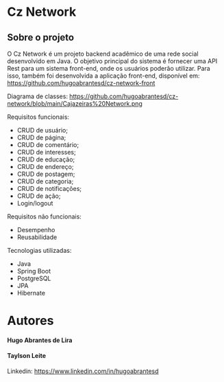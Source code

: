 # Cz Network

## Sobre o projeto
O Cz Network é um projeto backend acadêmico de uma rede social desenvolvido em Java. 
O objetivo principal do sistema é fornecer uma API Rest para um sistema front-end, onde os usuários poderão utilizar.
Para isso, também foi desenvolvida a aplicação front-end, disponível em: https://github.com/hugoabrantesd/cz-network-front

Diagrama de classes: https://github.com/hugoabrantesd/cz-network/blob/main/Cajazeiras%20Network.png

Requisitos funcionais:
- CRUD de usuário;
- CRUD de página;
- CRUD de comentário;
- CRUD de interesses;
- CRUD de educação;
- CRUD de endereço;
- CRUD de postagem;
- CRUD de categoria;
- CRUD de notificações;
- CRUD de ação;
- Login/logout

Requisitos não funcionais:
- Desempenho
- Reusabilidade

Tecnologias utilizadas:
- Java
- Spring Boot
- PostgreSQL
- JPA
- Hibernate

# Autores

#### Hugo Abrantes de Lira
#### Taylson Leite

Linkedin: https://www.linkedin.com/in/hugoabrantesd
